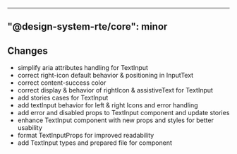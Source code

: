 ---
  "@design-system-rte/core": minor
  ---
  
  ## Changes

- simplify aria attributes handling for TextInput
- correct right-icon default behavior & positioning in InputText
- correct content-success color
- correct display & behavior of rightIcon & assistiveText for TextInput
- add stories cases for TextInput
- add textInput behavior for left & right Icons and error handling
- add error and disabled props to TextInput component and update stories
- enhance TextInput component with new props and styles for better usability
- format TextInputProps for improved readability
- add TextInput types and prepared file for component
